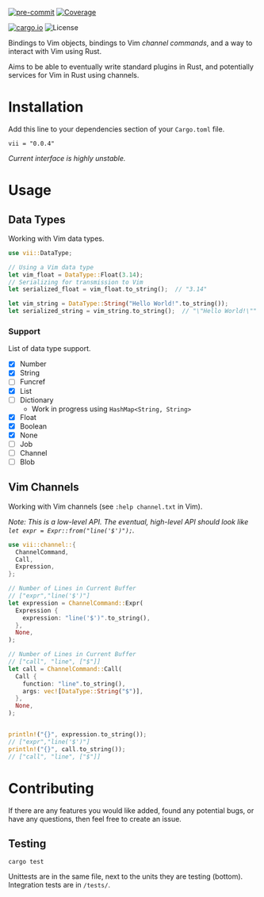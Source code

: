 [![pre-commit](https://img.shields.io/badge/pre--commit-enabled-brightgreen?logo=pre-commit&logoColor=white)](https://github.com/pre-commit/pre-commit)
[![Coverage](https://github.com/AceofSpades5757/vii/actions/workflows/tests.yml/badge.svg)](https://github.com/AceofSpades5757/vii/actions/workflows/tests.yml)

[![cargo.io](https://img.shields.io/crates/v/vii)](https://crates.io/crates/vii)
![License](https://img.shields.io/crates/l/vii?color=purple)

Bindings to Vim objects, bindings to Vim _channel commands_, and a way to interact with Vim using Rust.

Aims to be able to eventually write standard plugins in Rust, and potentially services for Vim in Rust using channels.

# Installation

Add this line to your dependencies section of your `Cargo.toml` file.

`vii = "0.0.4"`

_Current interface is highly unstable._

# Usage

## Data Types

Working with Vim data types.

``` rust
use vii::DataType;

// Using a Vim data type
let vim_float = DataType::Float(3.14);
// Serializing for transmission to Vim
let serialized_float = vim_float.to_string();  // "3.14"

let vim_string = DataType::String("Hello World!".to_string());
let serialized_string = vim_string.to_string();  // "\"Hello World!\""
```

### Support

List of data type support.

- [x] Number
- [x] String
- [ ] Funcref
- [x] List
- [ ] Dictionary
    * Work in progress using `HashMap<String, String>`
- [x] Float
- [x] Boolean
- [x] None
- [ ] Job
- [ ] Channel
- [ ] Blob

## Vim Channels

Working with Vim channels (see `:help channel.txt` in Vim).

_Note: This is a low-level API. The eventual, high-level API should look like `let expr = Expr::from("line('$')");`._

``` rust
use vii::channel::{
  ChannelCommand,
  Call,
  Expression,
};

// Number of Lines in Current Buffer
// ["expr","line('$')"]
let expression = ChannelCommand::Expr(
  Expression {
    expression: "line('$')".to_string(),
  },
  None,
);

// Number of Lines in Current Buffer
// ["call", "line", ["$"]]
let call = ChannelCommand::Call(
  Call {
    function: "line".to_string(),
    args: vec![DataType::String("$")],
  },
  None,
);


println!("{}", expression.to_string());
// ["expr","line('$')"]
println!("{}", call.to_string());
// ["call", "line", ["$"]]
```

# Contributing

If there are any features you would like added, found any potential bugs, or have any questions, then feel free to create an issue.

## Testing

`cargo test`

Unittests are in the same file, next to the units they are testing (bottom). Integration tests are in `/tests/`.
